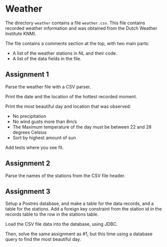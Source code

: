 # Weather

The directory `weather` contains a file `weather.csv`. This file contains recorded weather information and was obtained from the Dutch Weather Institute KNMI.

The file contains a comments section at the top, with two main parts:

 * A list of the weather stations in NL and their code.
 * A list of the data fields in the file.

## Assignment 1

Parse the weather file with a CSV parser.

Print the date and the location of the hottest recorded moment.

Print the most beautiful day and location that was observed:

  * No precipitation
  * No wind gusts more than 8m/s
  * The Maximum temperature of the day must be between 22 and 28 degrees Celsius
  * Sort by highest amount of sun

Add tests where you see fit.

## Assignment 2

Parse the names of the stations from the CSV file header.

## Assignment 3

Setup a Postres database, and make a table for the data records, and a table for the stations. Add a foreign key constraint from the station id in the records table to the row in the stations table.

Load the CSV file data into the database, using JDBC.

Then, solve the same assignment as #1, but this time using a database query to find the most beautiful day.
